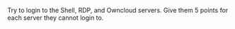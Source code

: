 Try to login to the Shell, RDP, and Owncloud servers.  Give them 5 points for each server they cannot login to.